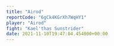 ```yaml
---
title: "Airod"
reportCode: "6gCk4KGrXh7WqHY1"
player: "Airod"
fight: "Kael'thas Sunstrider"
date: 2021-11-10T19:47:04.454000+00:00
---
```

